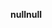 <span data-ttu-id="68912-101">**null**</span><span class="sxs-lookup"><span data-stu-id="68912-101">**null**</span></span>